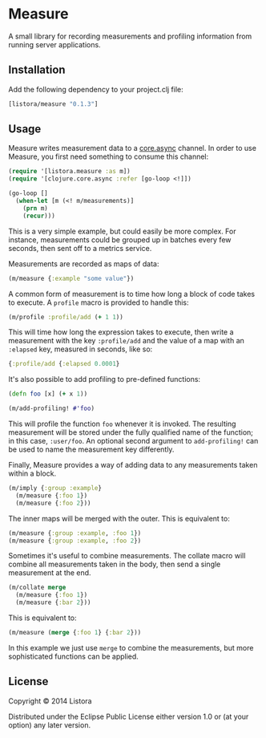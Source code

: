 # Measure

A small library for recording measurements and profiling information
from running server applications.

## Installation

Add the following dependency to your project.clj file:

```clojure
[listora/measure "0.1.3"]
```

## Usage

Measure writes measurement data to a [core.async][1] channel. In order
to use Measure, you first need something to consume this channel:

[1]: https://github.com/clojure/core.async

```clojure
(require '[listora.measure :as m])
(require '[clojure.core.async :refer [go-loop <!]])

(go-loop []
  (when-let [m (<! m/measurements)]
    (prn m)
    (recur)))
```

This is a very simple example, but could easily be more complex. For
instance, measurements could be grouped up in batches every few
seconds, then sent off to a metrics service.

Measurements are recorded as maps of data:

```clojure
(m/measure {:example "some value"})
```

A common form of measurement is to time how long a block of code takes
to execute. A `profile` macro is provided to handle this:

```clojure
(m/profile :profile/add (+ 1 1))
```

This will time how long the expression takes to execute, then write a
measurement with the key `:profile/add` and the value of a map with an
`:elapsed` key, measured in seconds, like so:

```clojure
{:profile/add {:elapsed 0.0001}
```

It's also possible to add profiling to pre-defined functions:

```clojure
(defn foo [x] (+ x 1))

(m/add-profiling! #'foo)
```

This will profile the function `foo` whenever it is invoked. The
resulting measurement will be stored under the fully qualified name of
the function; in this case, `:user/foo`. An optional second argument
to `add-profiling!` can be used to name the measurement key
differently.

Finally, Measure provides a way of adding data to any measurements
taken within a block.

```clojure
(m/imply {:group :example}
  (m/measure {:foo 1})
  (m/measure {:foo 2}))
```

The inner maps will be merged with the outer. This is equivalent to:

```clojure
(m/measure {:group :example, :foo 1})
(m/measure {:group :example, :foo 2})
```

Sometimes it's useful to combine measurements. The collate macro will
combine all measurements taken in the body, then send a single
measurement at the end.

```clojure
(m/collate merge
  (m/measure {:foo 1})
  (m/measure {:bar 2}))
```

This is equivalent to:

```clojure
(m/measure (merge {:foo 1} {:bar 2}))
```

In this example we just use `merge` to combine the measurements, but
more sophisticated functions can be applied.


## License

Copyright © 2014 Listora

Distributed under the Eclipse Public License either version 1.0 or (at
your option) any later version.
